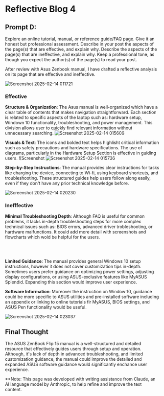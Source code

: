 # Reflective Blog 4

## Prompt D: 

Explore an online tutorial, manual, or reference guide/FAQ page. Give it an honest but professional assessment. Describe in your post the aspects of the page(s) that are effective, and explain why. Describe the aspects of the page(s) that are ineffective, and explain why. Keep a professional tone, as though you expect the author(s) of the page(s) to read your post. 

After review with Asus Zenbook manual, I have drafted a reflective analysis on its page that are effective and ineffective.

![Screenshot 2025-02-14 011721](https://github.com/user-attachments/assets/f032087f-8729-4e6f-9b56-05469bb902d2)

### Effective

**Structure & Organization**: The Asus manual is well-organized which have a clear table of contents that makes navigation straightforward. Each section is related to specific aspects of the laptop such as: hardware setup, Windown 10 functionality, troubleshooting, and power management. This division allows user to quickly find relevant information without unnecessary searching.
![Screenshot 2025-02-14 015606](https://github.com/user-attachments/assets/f736b99a-4ec3-4b3c-a115-2a658d314ed5)

**Visuals & Text**: The icons and bolded text helps highlisht critical information such as safety precautions and hardware specifications. The use of diagrams, particularly in the Hardware Setup Section is effective in guiding users. ![Screenshot 
![Screenshot 2025-02-14 015736](https://github.com/user-attachments/assets/14ed8dff-2707-419b-84b7-badf1d62140f)

**Step-by-Step Instructions**: The manual provides clear instructions for tasks like charging the device, connecting to Wi-fi, using keyboard shortcuts, and troubleshooting. These structured guides help users follow along easily, even if they don't have any prior technical knowledge before.

![Screenshot 2025-02-14 020230](https://github.com/user-attachments/assets/da87948b-3284-4a11-84dd-b3310710d9ef)

### Inefffective

**Minimal Troubleshooting Depth**: Although FAQ is useful for common problems, it lacks in-depth troubleshooting steps for more complex technical issues such as: BIOS errors, advanced driver trobleshooting, or hardware malfunctions. It could add more detail with screenshots and flowcharts which wold be helpful for the users.

<br><br>

**Limited Guidance**: The manual provides general Windows 10 setup instructions, however it does not cover customization tips in-depth. Sometimes users prefer guidance on optimizing power settings, adjusting display configurations, or using ASUS-exclusive features like MyASUS Splendid. Expanding this section would improve user experience.

**Software Information**: Moreover the instruction on Window 10, guidance could be more specific to ASUS utilities and pre-installed software including an appendix or linking to online tutorials fir MyASUS, BIOS settings, and ASUS Pen functionality would be useful. 

![Screenshot 2025-02-14 023037](https://github.com/user-attachments/assets/2a68f620-f9a3-4fb9-9064-820fb5478515)


## Final Thought
The ASUS ZenBook Flip 15 manual is a well-structured and detailed resource that effectively guides users through setup and operation. Although, it's lack of depth in advanced troubleshooting, and limited customization guidance, the manual could improve the detailed and expanded ASUS software guidance would significantly enchance user experience. 


**Note: This page was developed with writing assistance from Claude, an AI language model by Anthropic, to help refine and improve the text content.

